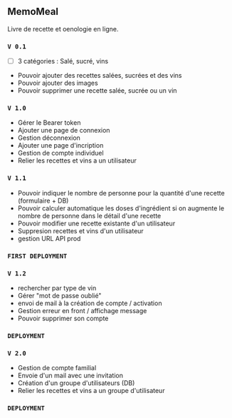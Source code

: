 ## MemoMeal

Livre de recette et oenologie en ligne.

### `V 0.1`

- [ ] 3 catégories : Salé, sucré, vins
- Pouvoir ajouter des recettes salées, sucrées et des vins
- Pouvoir ajouter des images
- Pouvoir supprimer une recette salée, sucrée ou un vin

### `V 1.0`

- Gérer le Bearer token
- Ajouter une page de connexion
- Gestion déconnexion
- Ajouter une page d'incription
- Gestion de compte individuel
- Relier les recettes et vins a un utilisateur

### `V 1.1`

- Pouvoir indiquer le nombre de personne pour la quantité d'une recette (formulaire + DB)
- Pouvoir calculer automatique les doses d'ingrédient si on augmente le nombre de personne dans le détail d'une recette
- Pouvoir modifier une recette existante d'un utilisateur
- Suppresion recettes et vins d'un utilisateur
- gestion URL API prod

### `FIRST DEPLOYMENT`

### `V 1.2`

- rechercher par type de vin
- Gérer "mot de passe oublié"
- envoi de mail à la création de compte / activation
- Gestion erreur en front / affichage message
- Pouvoir supprimer son compte

### `DEPLOYMENT`

### `V 2.0`

- Gestion de compte familial
- Envoie d'un mail avec une invitation
- Création d'un groupe d'utilisateurs (DB)
- Relier les recettes et vins a un groupe d'utilisateur

### `DEPLOYMENT`
